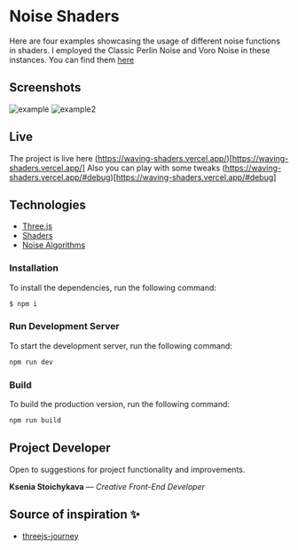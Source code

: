 # Noise Shaders

Here are four examples showcasing the usage of different noise functions in shaders.
I employed the Classic Perlin Noise and Voro Noise in these instances.
You can find them [here](https://gist.github.com/patriciogonzalezvivo/670c22f3966e662d2f83)

## Screenshots

![example](https://github.com/kseniya7991/bowling-three-js/blob/master/example.png)
![example2](https://github.com/kseniya7991/bowling-three-js/blob/master/example2.png)

## Live

The project is live here (https://waving-shaders.vercel.app/)[https://waving-shaders.vercel.app/]
Also you can play with some tweaks (https://waving-shaders.vercel.app/#debug)[https://waving-shaders.vercel.app/#debug]

## Technologies

-   [Three.js](https://threejs.org/)
-   [Shaders](https://shaderific.com/glsl.html)
-   [Noise Algorithms](https://gist.github.com/patriciogonzalezvivo/670c22f3966e662d2f83)

### Installation

To install the dependencies, run the following command:

```sh
$ npm i
```

### Run Development Server

To start the development server, run the following command:

```sh
npm run dev
```

### Build

To build the production version, run the following command:

```sh
npm run build
```

## Project Developer

Open to suggestions for project functionality and improvements.

**Ksenia Stoichykava** — _Creative Front-End Developer_

## Source of inspiration :sparkles:

-   [threejs-journey](https://threejs-journey.com/)

